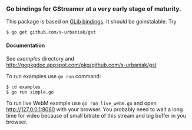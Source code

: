 ### Go bindings for GStreamer at a very early stage of maturity.

This package is based on [GLib bindings](https://github.com/s-urbaniak/glib). It
should be goinstalable. Try

    $ go get github.com/s-urbaniak/gst

#### Documentation

See *examples* directory and http://gopkgdoc.appspot.com/pkg/github.com/s-urbaniak/gst

To run examples use `go run` command:

	$ cd examples
	$ go run simple.go

To run live WebM example use `go run live_webm.go` and open
http://127.0.0.1:8080 with your browser. You probably need to wait a long time
for video because of small bitrate of this stream and big buffer in you browser.
